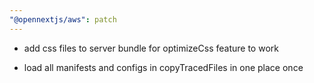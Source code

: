 ```yaml
---
"@opennextjs/aws": patch
---
```


- add css files to server bundle for optimizeCss feature to work

- load all manifests and configs in copyTracedFiles in one place once
